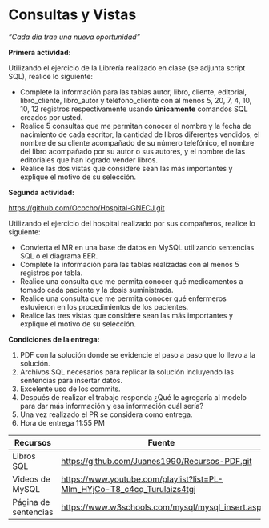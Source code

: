 # Consultas y Vistas

*“Cada día trae una nueva oportunidad”*

**Primera actividad:**

Utilizando el ejercicio de la Librería realizado en clase (se adjunta script SQL), realice lo siguiente:

- Complete la información para las tablas autor, libro, cliente, editorial, libro_cliente, libro_autor y 
teléfono_cliente con al menos 5, 20, 7, 4, 10, 10, 12 registros respectivamente usando **únicamente** comandos SQL 
creados por usted.
- Realice 5 consultas que me permitan conocer el nombre y la fecha de nacimiento de cada escritor, la cantidad de libros
diferentes vendidos, el nombre de su cliente acompañado de su número telefónico, el nombre del libro acompañado por su 
autor o sus autores, y el nombre de las editoriales que han logrado vender libros.
- Realice las dos vistas que considere sean las más importantes y explique el motivo de su selección.

**Segunda actividad:**

https://github.com/Ococho/Hospital-GNECJ.git

Utilizando el ejercicio del hospital realizado por sus compañeros, realice lo siguiente:

- Convierta el MR en una base de datos en MySQL utilizando sentencias SQL o el diagrama EER.
- Complete la información para las tablas realizadas con al menos 5 registros por tabla.
- Realice una consulta que me permita conocer qué medicamentos a tomado cada paciente y la dosis suministrada.
- Realice una consulta que me permita conocer qué enfermeros estuvieron en los procedimientos de los pacientes.
- Realice las tres vistas que considere sean las más importantes y explique el motivo de su selección.

**Condiciones de la entrega:**
1. PDF con la solución donde se evidencie el paso a paso que lo llevo a la solución.
2. Archivos SQL necesarios para replicar la solución incluyendo las sentencias para insertar datos. 
3. Excelente uso de los commits. 
4. Después de realizar el trabajo responda ¿Qué le agregaría al modelo para dar más información y esa información cuál 
sería?
5. Una vez realizado el PR se considera como entrega. 
6. Hora de entrega 11:55 PM

| Recursos             | Fuente                                                                   |
|----------------------|--------------------------------------------------------------------------|
| Libros SQL           | https://github.com/Juanes1990/Recursos-PDF.git                           |
| Videos de MySQL      | https://www.youtube.com/playlist?list=PL-Mlm_HYjCo-T8_c4cq_Turulaizs4tgj |
| Página de sentencias | https://www.w3schools.com/mysql/mysql_insert.asp                         |